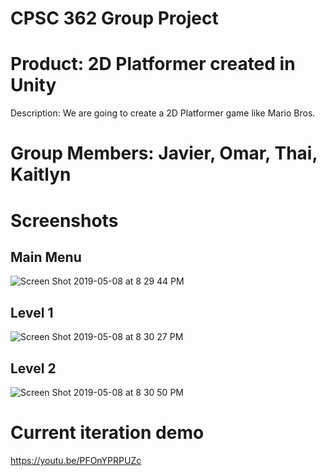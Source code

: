 # CPSC 362 Group Project
# Product: 2D Platformer created in Unity
Description: We are going to create a 2D Platformer game like Mario Bros.
# Group Members: Javier, Omar, Thai, Kaitlyn
# Screenshots
## Main Menu
![Screen Shot 2019-05-08 at 8 29 44 PM](https://user-images.githubusercontent.com/44476129/57425541-613c7880-71d0-11e9-8f6b-804c9e98b1cd.png)
## Level 1
![Screen Shot 2019-05-08 at 8 30 27 PM](https://user-images.githubusercontent.com/44476129/57425550-6e596780-71d0-11e9-9a60-214967fe11a3.png)
## Level 2
![Screen Shot 2019-05-08 at 8 30 50 PM](https://user-images.githubusercontent.com/44476129/57425521-4b2eb800-71d0-11e9-82f6-346901033314.png)
# Current iteration demo
https://youtu.be/PFOnYPRPUZc
